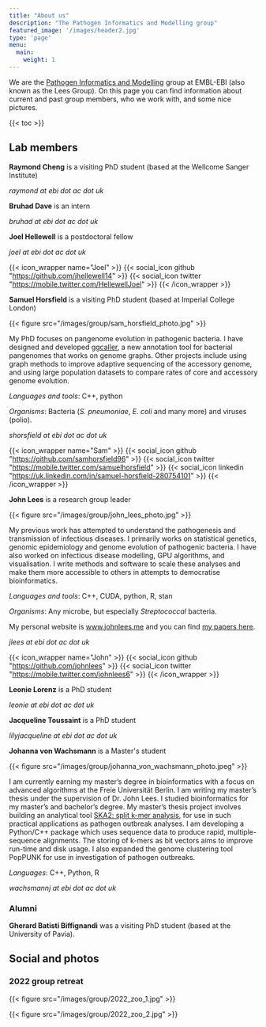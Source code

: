 ```yaml
---
title: "About us"
description: "The Pathogen Informatics and Modelling group"
featured_image: '/images/header2.jpg'
type: 'page'
menu:
  main:
    weight: 1
---
```


We are the [Pathogen Informatics and Modelling](https://www.ebi.ac.uk/research/lees/) group
at EMBL-EBI (also known as the Lees Group). On this page you can find information about
current and past group members, who we work with, and some nice pictures.

{{< toc >}}

## Lab members

**Raymond Cheng** is a visiting PhD student (based at the Wellcome Sanger Institute)

_raymond at ebi dot ac dot uk_

**Bruhad Dave** is an intern

_bruhad at ebi dot ac dot uk_

**Joel Hellewell** is a postdoctoral fellow

_joel at ebi dot ac dot uk_

{{< icon_wrapper name="Joel" >}}
    {{< social_icon github "https://github.com/jhellewell14" >}}
    {{< social_icon twitter "https://mobile.twitter.com/HellewellJoel" >}}
{{< /icon_wrapper >}}

**Samuel Horsfield** is a visiting PhD student (based at Imperial College London)

{{< figure src="/images/group/sam_horsfield_photo.jpg" >}}

My PhD focuses on pangenome evolution in pathogenic bacteria. I have designed and
developed [ggcaller](https://github.com/samhorsfield96/ggCaller), a new annotation tool
for bacterial pangenomes that works on genome graphs. Other projects include using
graph methods to improve adaptive sequencing of the accessory genome, and using
large population datasets to compare rates of core and accessory genome evolution.

*Languages and tools*: C++, python

*Organisms*: Bacteria (*S. pneumoniae*, *E. coli* and many more) and viruses (polio).

_shorsfield at ebi dot ac dot uk_

{{< icon_wrapper name="Sam" >}}
    {{< social_icon github "https://github.com/samhorsfield96" >}}
    {{< social_icon twitter "https://mobile.twitter.com/samuelhorsfield" >}}
    {{< social_icon linkedin "https://uk.linkedin.com/in/samuel-horsfield-280754101" >}}
{{< /icon_wrapper >}}

**John Lees** is a research group leader

{{< figure src="/images/group/john_lees_photo.jpg" >}}

My previous work has attempted to understand the pathogenesis and transmission
of infectious diseases. I primarily works on statistical genetics, genomic epidemiology and
genome evolution of pathogenic bacteria. I have also worked on infectious disease
modelling, GPU algorithms, and visualisation. I write methods and software to scale
these analyses and make them more accessible to others in attempts to democratise bioinformatics.

*Languages and tools*: C++, CUDA, python, R, stan

*Organisms*: Any microbe, but especially *Streptococcal* bacteria.

My personal website is www.johnlees.me and you can find [my papers here](https://scholar.google.co.uk/citations?user=UVV3P4UAAAAJ&hl=en).

_jlees at ebi dot ac dot uk_

{{< icon_wrapper name="John" >}}
    {{< social_icon github "https://github.com/johnlees" >}}
    {{< social_icon twitter "https://mobile.twitter.com/johnlees6" >}}
{{< /icon_wrapper >}}

**Leonie Lorenz** is a PhD student

_leonie at ebi dot ac dot uk_

**Jacqueline Toussaint** is a PhD student

_lilyjacqueline at ebi dot ac dot uk_

**Johanna von Wachsmann** is a Master's student

{{< figure src="/images/group/johanna_von_wachsmann_photo.jpeg" >}}

I am currently earning my master’s degree in bioinformatics with a focus on advanced algorithms at the Freie Universität Berlin. I am writing my master’s thesis under the supervision of Dr. John Lees.
I studied bioinformatics for my master’s and bachelor’s degree. My master’s thesis project involves building an analytical tool [SKA2: split k-mer analysis](https://github.com/bacpop/SKA2), for use in such practical applications as pathogen outbreak analyses. I am developing a Python/C++ package which uses sequence data to produce rapid, multiple-sequence alignments. The storing of k-mers as bit vectors aims to improve run-time and disk usage. I also expanded the genome clustering tool PopPUNK for use in investigation of pathogen outbreaks.

*Languages*: C++, Python, R

_wachsmannj at ebi dot ac dot uk_


### Alumni

**Gherard Batisti Biffignandi** was a visiting PhD student (based at the University of Pavia).
## Social and photos

### 2022 group retreat

{{< figure src="/images/group/2022_zoo_1.jpg" >}}

{{< figure src="/images/group/2022_zoo_2.jpg" >}}
